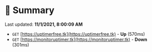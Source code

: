 # 📖 Summary
Last updated: **11/1/2021, 8:00:09 AM**

- `GET` [https://uptimerfree.tk](https://uptimerfree.tk) - **Up** (570ms)
- `GET` [https://monitoruptimer.tk](https://monitoruptimer.tk) - **Down** (301ms)
